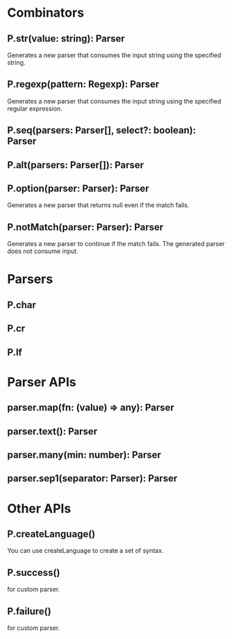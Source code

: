 # Combinators

## P.str(value: string): Parser
Generates a new parser that consumes the input string using the specified string.

## P.regexp(pattern: Regexp): Parser
Generates a new parser that consumes the input string using the specified regular expression.

## P.seq(parsers: Parser[], select?: boolean): Parser

## P.alt(parsers: Parser[]): Parser

## P.option(parser: Parser): Parser
Generates a new parser that returns null even if the match fails.

## P.notMatch(parser: Parser): Parser
Generates a new parser to continue if the match fails.
The generated parser does not consume input.


# Parsers

## P.char

## P.cr

## P.lf


# Parser APIs

## parser.map(fn: (value) => any): Parser

## parser.text(): Parser

## parser.many(min: number): Parser

## parser.sep1(separator: Parser): Parser


# Other APIs

## P.createLanguage()
You can use createLanguage to create a set of syntax.

## P.success()
for custom parser.

## P.failure()
for custom parser.
